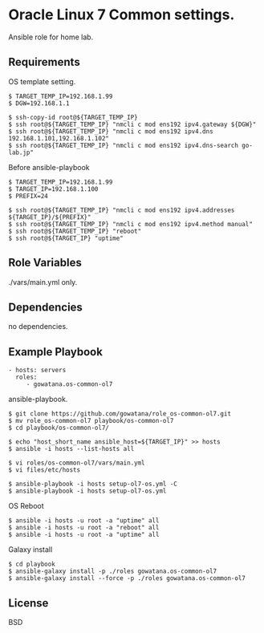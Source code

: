 Oracle Linux 7 Common settings.
===============================

Ansible role for home lab.

Requirements
------------

OS template setting.

```
$ TARGET_TEMP_IP=192.168.1.99
$ DGW=192.168.1.1

$ ssh-copy-id root@${TARGET_TEMP_IP}
$ ssh root@${TARGET_TEMP_IP} "nmcli c mod ens192 ipv4.gateway ${DGW}"
$ ssh root@${TARGET_TEMP_IP} "nmcli c mod ens192 ipv4.dns 192.168.1.101,192.168.1.102"
$ ssh root@${TARGET_TEMP_IP} "nmcli c mod ens192 ipv4.dns-search go-lab.jp"
```

Before ansible-playbook

```
$ TARGET_TEMP_IP=192.168.1.99
$ TARGET_IP=192.168.1.100
$ PREFIX=24

$ ssh root@${TARGET_TEMP_IP} "nmcli c mod ens192 ipv4.addresses ${TARGET_IP}/${PREFIX}"
$ ssh root@${TARGET_TEMP_IP} "nmcli c mod ens192 ipv4.method manual"
$ ssh root@${TARGET_TEMP_IP} "reboot"
$ ssh root@${TARGET_IP} "uptime"
```

Role Variables
--------------

./vars/main.yml only.


Dependencies
------------

no dependencies.


Example Playbook
----------------

    - hosts: servers
      roles:
         - gowatana.os-common-ol7

ansible-playbook.

```
$ git clone https://github.com/gowatana/role_os-common-ol7.git
$ mv role_os-common-ol7 playbook/os-common-ol7
$ cd playbook/os-common-ol7/

$ echo "host_short_name ansible_host=${TARGET_IP}" >> hosts
$ ansible -i hosts --list-hosts all

$ vi roles/os-common-ol7/vars/main.yml
$ vi files/etc/hosts

$ ansible-playbook -i hosts setup-ol7-os.yml -C
$ ansible-playbook -i hosts setup-ol7-os.yml
```

OS Reboot

```
$ ansible -i hosts -u root -a "uptime" all
$ ansible -i hosts -u root -a "reboot" all
$ ansible -i hosts -u root -a "uptime" all
```

Galaxy install

```
$ cd playbook
$ ansible-galaxy install -p ./roles gowatana.os-common-ol7
$ ansible-galaxy install --force -p ./roles gowatana.os-common-ol7
```

License
-------

BSD

